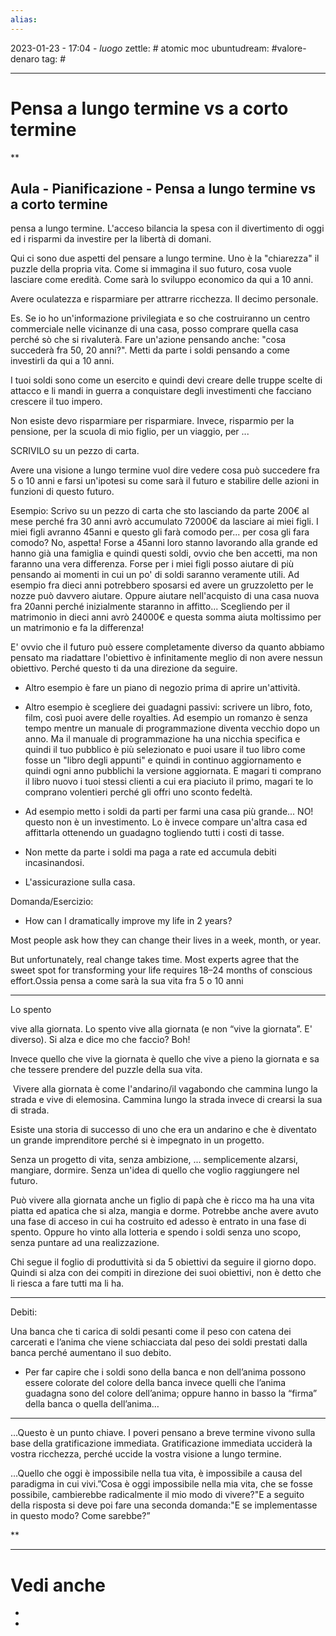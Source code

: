 ```yaml
---
alias: 
---
```

2023-01-23 - 17:04 - *luogo*
zettle: # atomic moc
ubuntudream: #valore-denaro 
tag: #

---
# Pensa a lungo termine vs a corto termine


**

## Aula - Pianificazione - Pensa a lungo termine vs a corto termine

pensa a lungo termine. L'acceso bilancia la spesa con il divertimento di oggi ed i risparmi da investire per la libertà di domani.

  

Qui ci sono due aspetti del pensare a lungo termine. Uno è la "chiarezza" il puzzle della propria vita. Come si immagina il suo futuro, cosa vuole lasciare come eredità. Come sarà lo sviluppo economico da qui a 10 anni. 

Avere oculatezza e risparmiare per attrarre ricchezza. Il decimo personale. 

  

Es. Se io ho un'informazione privilegiata e so che costruiranno un centro commerciale nelle vicinanze di una casa, posso comprare quella casa perché sò che si rivaluterà. Fare un'azione pensando anche: "cosa succederà fra 50, 20 anni?". Metti da parte i soldi pensando a come investirli da qui a 10 anni.

  

I tuoi soldi sono come un esercito e quindi devi creare delle truppe scelte di attacco e li mandi in guerra a conquistare degli investimenti che facciano crescere il tuo impero. 

  

Non esiste devo risparmiare per risparmiare. Invece, risparmio per la pensione, per la scuola di mio figlio, per un viaggio, per ... 

SCRIVILO su un pezzo di carta. 

  

Avere una visione a lungo termine vuol dire vedere cosa può succedere fra 5 o 10 anni e farsi un'ipotesi su come sarà il futuro e stabilire delle azioni in funzioni di questo futuro. 

  

Esempio: Scrivo su un pezzo di carta che sto lasciando da parte 200€ al mese perché fra 30 anni avrò accumulato 72000€ da lasciare ai miei figli. I miei figli avranno 45anni e questo gli farà comodo per... per cosa gli fara comodo? No, aspetta! Forse a 45anni loro stanno lavorando alla grande ed hanno già una famiglia e quindi questi soldi, ovvio che ben accetti, ma non faranno una vera differenza. Forse per i miei figli posso aiutare di più pensando ai momenti in cui un po' di soldi saranno veramente utili. Ad esempio fra dieci anni potrebbero sposarsi ed avere un gruzzoletto per le nozze può davvero aiutare. Oppure aiutare nell'acquisto di una casa nuova fra 20anni perché inizialmente staranno in affitto... Scegliendo per il matrimonio in dieci anni avrò 24000€ e questa somma aiuta moltissimo per un matrimonio e fa la differenza!

  

E' ovvio che il futuro può essere completamente diverso da quanto abbiamo pensato ma riadattare l'obiettivo è infinitamente meglio di non avere nessun obiettivo. Perché questo ti da una direzione da seguire.

  

-   Altro esempio è fare un piano di negozio prima di aprire un'attività.
    

  

-   Altro esempio è scegliere dei guadagni passivi: scrivere un libro, foto, film, così puoi avere delle royalties. Ad esempio un romanzo è senza tempo mentre un manuale di programmazione diventa vecchio dopo un anno. Ma il manuale di programmazione ha una nicchia specifica e quindi il tuo pubblico è più selezionato e puoi usare il tuo libro come fosse un "libro degli appunti" e quindi in continuo aggiornamento e quindi ogni anno pubblichi la versione aggiornata. E magari ti comprano il libro nuovo i tuoi stessi clienti a cui era piaciuto il primo, magari te lo comprano volentieri perché gli offri uno sconto fedeltà. 
    

  

-   Ad esempio metto i soldi da parti per farmi una casa più grande... NO! questo non è un investimento. Lo è invece compare un'altra casa ed affittarla ottenendo un guadagno togliendo tutti i costi di tasse.
    

  

-   Non mette da parte i soldi ma paga a rate ed accumula debiti incasinandosi.
    
-   L'assicurazione sulla casa. 
    

  
  

Domanda/Esercizio:

-   How can I dramatically improve my life in 2 years?
    

  

Most people ask how they can change their lives in a week, month, or year.

But unfortunately, real change takes time. Most experts agree that the sweet spot for transforming your life requires 18–24 months of conscious effort.Ossia pensa a come sarà la sua vita fra 5 o 10 anni

  
  

---

Lo spento

vive alla giornata. Lo spento vive alla giornata (e non “vive la giornata”. E' diverso). Si alza e dice mo che faccio? Boh!

Invece quello che vive la giornata è quello che vive a pieno la giornata e sa che tessere prendere del puzzle della sua vita.

  

 Vivere alla giornata è come l'andarino/il vagabondo che cammina lungo la strada e vive di elemosina. Cammina lungo la strada invece di crearsi la sua di strada.

  

Esiste una storia di successo di uno che era un andarino e che è diventato un grande imprenditore perché si è impegnato in un progetto. 

  

Senza un progetto di vita, senza ambizione, ... semplicemente alzarsi, mangiare, dormire. Senza un'idea di quello che voglio raggiungere nel futuro.

Può vivere alla giornata anche un figlio di papà che è ricco ma ha una vita piatta ed apatica che si alza, mangia e dorme. Potrebbe anche avere avuto una fase di acceso in cui ha costruito ed adesso è entrato in una fase di spento. Oppure ho vinto alla lotteria e spendo i soldi senza uno scopo, senza puntare ad una realizzazione.

Chi segue il foglio di produttività si da 5 obiettivi da seguire il giorno dopo. Quindi si alza con dei compiti in direzione dei suoi obiettivi, non è detto che li riesca a fare tutti ma li ha.

  

---

Debiti:

Una banca che ti carica di soldi pesanti come il peso con catena dei carcerati e l’anima che viene schiacciata dal peso dei soldi prestati dalla banca perché aumentano il suo debito.

- Per far capire che i soldi sono della banca e non dell’anima possono essere colorate del colore della banca invece quelli che l’anima guadagna sono del colore dell’anima; oppure hanno in basso la “firma” della banca o quella dell’anima…

  

---

…Questo è un punto chiave. I poveri pensano a breve termine vivono sulla base della gratificazione immediata. Gratificazione immediata ucciderà la vostra ricchezza, perché uccide la vostra visione a lungo termine.

  

…Quello che oggi è impossibile nella tua vita, è impossibile a causa del paradigma in cui vivi.”Cosa è oggi impossibile nella mia vita, che se fosse possibile, cambierebbe radicalmente il mio modo di vivere?"E a seguito della risposta si deve poi fare una seconda domanda:"E se implementasse in questo modo? Come sarebbe?”

  
  
  
**


---
# Vedi anche
- 
- 